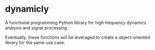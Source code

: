 # dynamicly

A functional programming Python library for high frequency dynamics analysis and signal processing.

Eventually, these functions will be leveraged to create a object-oriented library for the same use case.